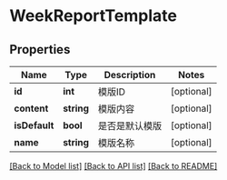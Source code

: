 # WeekReportTemplate

## Properties
Name | Type | Description | Notes
------------ | ------------- | ------------- | -------------
**id** | **int** | 模版ID | [optional] 
**content** | **string** | 模版内容 | [optional] 
**isDefault** | **bool** | 是否是默认模版 | [optional] 
**name** | **string** | 模版名称 | [optional] 

[[Back to Model list]](../../README.md#documentation-for-models) [[Back to API list]](../../README.md#documentation-for-api-endpoints) [[Back to README]](../../README.md)



